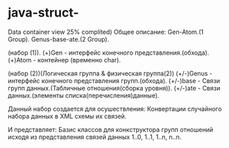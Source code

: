 # java-struct-
Data container view
25% complited)
Общее описание:
Gen-Atom.(1 Group).
Genus-base-ate.(2 Group).

(набор (1)).
(+)Gen  - интерфейс конечного представления.(обхода).
(+)Atom - контейнер (временно char).

(набор (2))(Логическая группа & физическая группа(2))
(+/-)Genus - интерфейс конечного представления групп.(обхода).
(+/-)base - Связи групп данных.(Табличные отношения(сборка уровня)).
(+/-)ate - Связи данных.(элементы списка(перечисления)данные).

Данный набор создается для осушествления:
Конвертации случайного набора данных в XML схемы их связей.

И представляет:
Базис классов для конкструктора групп отношений исходя из представления связей данных 1..0, 1..1, 1..n, n..n.

